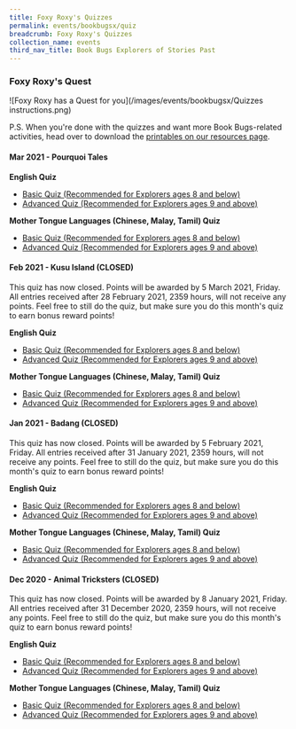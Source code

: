```yaml
---
title: Foxy Roxy's Quizzes
permalink: events/bookbugsx/quiz
breadcrumb: Foxy Roxy's Quizzes
collection_name: events
third_nav_title: Book Bugs Explorers of Stories Past
---
```


### Foxy Roxy's Quest

![Foxy Roxy has a Quest for you](/images/events/bookbugsx/Quizzes instructions.png)

P.S. When you're done with the quizzes and want more Book Bugs-related activities, head over to download the [printables on our resources page](/events/bookbugsx/resources#printables).

#### Mar 2021 - Pourquoi Tales

**English Quiz**

* <a href="https://docs.google.com/forms/d/e/1FAIpQLSfWOmz7VuAFnVXEV3QDknapli6iUvTw0LacJEL_z6impSgmuw/viewform?usp=sf_link" target="_blank" rel="noopener noreferrer">Basic Quiz (Recommended for Explorers ages 8 and below)</a>
* <a href="https://docs.google.com/forms/d/e/1FAIpQLScbOB5tVF9E_XBrUr_4g4q5arvY_kAV0g4wSI4LK-bzQBy2NQ/viewform?usp=sf_link" target="_blank" rel="noopener noreferrer">Advanced Quiz (Recommended for Explorers ages 9 and above)</a>

**Mother Tongue Languages (Chinese, Malay, Tamil) Quiz**

* <a href="https://docs.google.com/forms/d/e/1FAIpQLSdJRblMwynGGQtH58WOSPzVJwCaAD-8voWM7KwFN2danTpuFQ/viewform?usp=sf_link" target="_blank" rel="noopener noreferrer">Basic Quiz (Recommended for Explorers ages 8 and below)</a>
* <a href="https://docs.google.com/forms/d/e/1FAIpQLSfWJOnmdGl-y4WKTqJ23c1e9nXNAWT2al8yT2tv_4BnkBiXxA/viewform?usp=sf_link" target="_blank" rel="noopener noreferrer">Advanced Quiz (Recommended for Explorers ages 9 and above)</a>

#### Feb 2021 - Kusu Island (CLOSED)

This quiz has now closed. Points will be awarded by 5 March 2021, Friday. All entries received after 28 February 2021, 2359 hours, will not receive any points. Feel free to still do the quiz, but make sure you do this month's quiz to earn bonus reward points!

**English Quiz**

* <a href="https://docs.google.com/forms/d/e/1FAIpQLSdDJvxb6MkYGOjw2IoN3hEqBCNR8duPNKuyNFf23gQaP9dcBg/viewform?usp=sf_link" target="_blank" rel="noopener noreferrer">Basic Quiz (Recommended for Explorers ages 8 and below)</a>
* <a href="https://docs.google.com/forms/d/e/1FAIpQLScKCgHKdmwjkpRcbtCSW1u2CVAMrOEV8SCSS_XzqQLWECMfCg/viewform?usp=sf_link" target="_blank" rel="noopener noreferrer">Advanced Quiz (Recommended for Explorers ages 9 and above)</a>

**Mother Tongue Languages (Chinese, Malay, Tamil) Quiz**

* <a href="https://docs.google.com/forms/d/e/1FAIpQLSeSlZN9DajO77fFbxmrn-KPj8mL0tIamuoLOR03mst8flYP3A/viewform?usp=sf_link" target="_blank" rel="noopener noreferrer">Basic Quiz (Recommended for Explorers ages 8 and below)</a>
* <a href="https://docs.google.com/forms/d/e/1FAIpQLSeSbDZlLVYt_FoUstzMM8oQI5yEJFB26dN6zeFQkxmoFoEDcQ/viewform?usp=sf_link" target="_blank" rel="noopener noreferrer">Advanced Quiz (Recommended for Explorers ages 9 and above)</a>

#### Jan 2021 - Badang (CLOSED)

This quiz has now closed. Points will be awarded by 5 February 2021, Friday. All entries received after 31 January 2021, 2359 hours, will not receive any points. Feel free to still do the quiz, but make sure you do this month's quiz to earn bonus reward points!

**English Quiz**

* <a href="https://forms.gle/RRG5jkmdDADL6qVAA" target="_blank" rel="noopener noreferrer">Basic Quiz (Recommended for Explorers ages 8 and below)</a>
* <a href="https://forms.gle/1b3C4iqkrkFr2JJGA" target="_blank" rel="noopener noreferrer">Advanced Quiz (Recommended for Explorers ages 9 and above)</a>

**Mother Tongue Languages (Chinese, Malay, Tamil) Quiz**

* <a href="https://forms.gle/DGEg4vJZsP4z72PTA" target="_blank" rel="noopener noreferrer">Basic Quiz (Recommended for Explorers ages 8 and below)</a>
* <a href="https://forms.gle/atgRv2KXXo2vKQz18" target="_blank" rel="noopener noreferrer">Advanced Quiz (Recommended for Explorers ages 9 and above)</a>

#### Dec 2020 - Animal Tricksters (CLOSED)

This quiz has now closed. Points will be awarded by 8 January 2021, Friday. All entries received after 31 December 2020, 2359 hours, will not receive any points. Feel free to still do the quiz, but make sure you do this month's quiz to earn bonus reward points!

**English Quiz**

* <a href="https://forms.gle/uYkhUBjrMGkzVM5G8" target="_blank" rel="noopener noreferrer">Basic Quiz (Recommended for Explorers ages 8 and below)</a>
* <a href="https://forms.gle/4UonWt6o4fzHoGPk9" target="_blank" rel="noopener noreferrer">Advanced Quiz (Recommended for Explorers ages 9 and above)</a>

**Mother Tongue Languages (Chinese, Malay, Tamil) Quiz**

* <a href="https://forms.gle/ZVypDAqvSweqjhsY8" target="_blank" rel="noopener noreferrer">Basic Quiz (Recommended for Explorers ages 8 and below)</a>
* <a href="https://forms.gle/wug7m65jUgrN2HKb6" target="_blank" rel="noopener noreferrer">Advanced Quiz (Recommended for Explorers ages 9 and above)</a>
